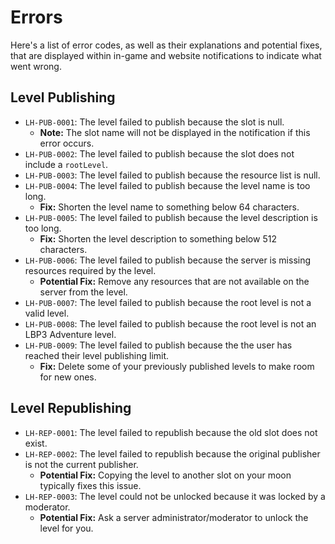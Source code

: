 ﻿
# Errors

Here's a list of error codes, as well as their explanations and potential fixes, that are displayed within in-game and
website notifications to indicate what went wrong.

## Level Publishing

- `LH-PUB-0001`: The level failed to publish because the slot is null.
  - **Note:** The slot name will not be displayed in the notification if this error occurs.
- `LH-PUB-0002`: The level failed to publish because the slot does not include a `rootLevel`.
- `LH-PUB-0003`: The level failed to publish because the resource list is null.
- `LH-PUB-0004`: The level failed to publish because the level name is too long.
  - **Fix:** Shorten the level name to something below 64 characters.
- `LH-PUB-0005`: The level failed to publish because the level description is too long.
  - **Fix:** Shorten the level description to something below 512 characters.
- `LH-PUB-0006`: The level failed to publish because the server is missing resources required by the level.
  - **Potential Fix:** Remove any resources that are not available on the server from the level.
- `LH-PUB-0007`: The level failed to publish because the root level is not a valid level.
- `LH-PUB-0008`: The level failed to publish because the root level is not an LBP3 Adventure level.
- `LH-PUB-0009`: The level failed to publish because the the user has reached their level publishing limit.
  - **Fix:** Delete some of your previously published levels to make room for new ones.

## Level Republishing

- `LH-REP-0001`: The level failed to republish because the old slot does not exist.
- `LH-REP-0002`: The level failed to republish because the original publisher is not the current publisher.
  - **Potential Fix:** Copying the level to another slot on your moon typically fixes this issue.
- `LH-REP-0003`: The level could not be unlocked because it was locked by a moderator.
  - **Potential Fix:** Ask a server administrator/moderator to unlock the level for you.